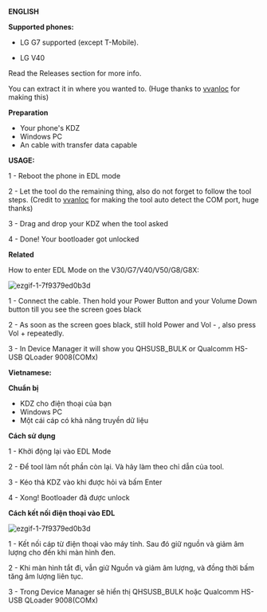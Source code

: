 **ENGLISH**

**Supported phones:** 

* LG G7 supported (except T-Mobile).


* LG V40 


Read the Releases section for more info.

You can extract it in where you wanted to. (Huge thanks to [vvanloc](https://github.com/vvanloc) for making this) 

**Preparation**

- Your phone's KDZ
- Windows PC
- An cable with transfer data capable

**USAGE:**

1 - Reboot the phone in EDL mode

2 - Let the tool do the remaining thing, also do not forget to follow the tool steps. (Credit to [vvanloc](https://github.com/vvanloc) for making the tool auto detect the COM port, huge thanks)

3 - Drag and drop your KDZ when the tool asked

4 - Done! Your bootloader got unlocked

**Related**

How to enter EDL Mode on the V30/G7/V40/V50/G8/G8X:

![ezgif-1-7f9379ed0b3d](https://user-images.githubusercontent.com/60842977/132087777-a1b574f9-399b-485f-874b-0c536166055b.gif)

1 - Connect the cable. Then hold your Power Button and your Volume Down button till you see the screen goes black

2 - As soon as the screen goes black, still hold Power and Vol - , also press Vol + repeatedly.

3 - In Device Manager it will show you QHSUSB_BULK or Qualcomm HS-USB QLoader 9008(COMx)



**Vietnamese:**

 **Chuẩn bị**

- KDZ cho điện thoại của bạn
- Windows PC
- Một cái cáp có khả năng truyền dữ liệu
  
**Cách sử dụng**

1 - Khởi động lại vào EDL Mode

2 - Để tool làm nốt phần còn lại. Và hãy làm theo chỉ dẫn của tool.

3 - Kéo thả KDZ vào khi được hỏi và bấm Enter

4 - Xong! Bootloader đã được unlock

**Cách kết nối điện thoại vào EDL**

![ezgif-1-7f9379ed0b3d](https://user-images.githubusercontent.com/60842977/132087777-a1b574f9-399b-485f-874b-0c536166055b.gif)

1 - Kết nối cáp từ điện thoại vào máy tính. Sau đó giữ nguồn và giảm âm lượng cho đến khi màn hình đen.

2 - Khi màn hình tắt đi, vẫn giữ Nguồn và giảm âm lượng, và đồng thời bấm tăng âm lượng liên tục.

3 - Trong Device Manager sẽ hiển thị QHSUSB_BULK hoặc Qualcomm HS-USB QLoader 9008(COMx)

